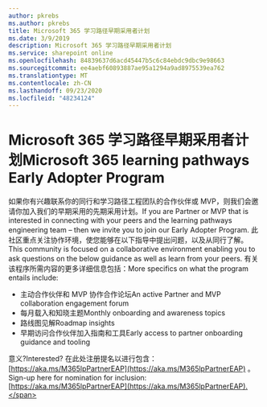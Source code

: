 ```yaml
---
author: pkrebs
ms.author: pkrebs
title: Microsoft 365 学习路径早期采用者计划
ms.date: 3/9/2019
description: Microsoft 365 学习路径早期采用者计划
ms.service: sharepoint online
ms.openlocfilehash: 84839637d6acd45447b5c6c84ebdc9dbc9e98663
ms.sourcegitcommit: ee4aebf60893887ae95a1294a9ad8975539ea762
ms.translationtype: MT
ms.contentlocale: zh-CN
ms.lasthandoff: 09/23/2020
ms.locfileid: "48234124"
---
```

# <a name="microsoft-365-learning-pathways-early-adopter-program"></a><span data-ttu-id="3ca9e-103">Microsoft 365 学习路径早期采用者计划</span><span class="sxs-lookup"><span data-stu-id="3ca9e-103">Microsoft 365 learning pathways Early Adopter Program</span></span>

<span data-ttu-id="3ca9e-104">如果你有兴趣联系你的同行和学习路径工程团队的合作伙伴或 MVP，则我们会邀请你加入我们的早期采用的先期采用计划。</span><span class="sxs-lookup"><span data-stu-id="3ca9e-104">If you are Partner or MVP that is interested in connecting with your peers and the learning pathways engineering team – then we invite you to join our Early Adopter Program.</span></span> <span data-ttu-id="3ca9e-105">此社区重点关注协作环境，使您能够在以下指导中提出问题，以及从同行了解。</span><span class="sxs-lookup"><span data-stu-id="3ca9e-105">This community is focused on a collaborative environment enabling you to ask questions on the below guidance as well as learn from your peers.</span></span> <span data-ttu-id="3ca9e-106">有关该程序所需内容的更多详细信息包括：</span><span class="sxs-lookup"><span data-stu-id="3ca9e-106">More specifics on what the program entails include:</span></span>  
- <span data-ttu-id="3ca9e-107">主动合作伙伴和 MVP 协作合作论坛</span><span class="sxs-lookup"><span data-stu-id="3ca9e-107">An active Partner and MVP collaboration engagement forum</span></span> 
- <span data-ttu-id="3ca9e-108">每月载入和知晓主题</span><span class="sxs-lookup"><span data-stu-id="3ca9e-108">Monthly onboarding and awareness topics</span></span> 
- <span data-ttu-id="3ca9e-109">路线图见解</span><span class="sxs-lookup"><span data-stu-id="3ca9e-109">Roadmap insights</span></span> 
- <span data-ttu-id="3ca9e-110">早期访问合作伙伴加入指南和工具</span><span class="sxs-lookup"><span data-stu-id="3ca9e-110">Early access to partner onboarding guidance and tooling</span></span> 

<span data-ttu-id="3ca9e-111">意义?</span><span class="sxs-lookup"><span data-stu-id="3ca9e-111">Interested?</span></span> <span data-ttu-id="3ca9e-112">在此处注册提名以进行包含： [https://aka.ms/M365lpPartnerEAP](https://aka.ms/M365lpPartnerEAP) 。</span><span class="sxs-lookup"><span data-stu-id="3ca9e-112">Sign-up here for nomination for inclusion: [https://aka.ms/M365lpPartnerEAP](https://aka.ms/M365lpPartnerEAP).</span></span>   

